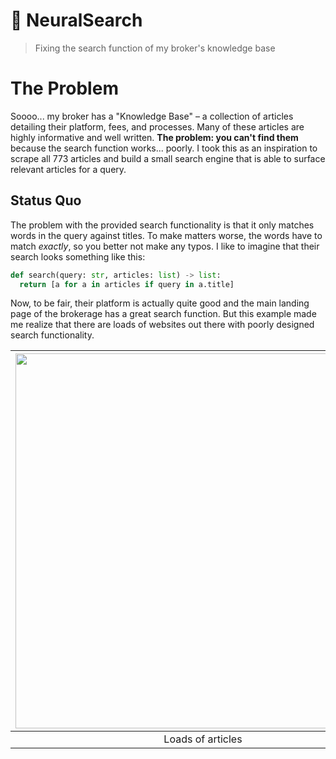 # 🧠 NeuralSearch
> Fixing the search function of my broker's knowledge base

# The Problem
Soooo... my broker has a "Knowledge Base" – a collection of articles detailing their platform, fees, and processes. Many of these articles are highly informative and well written. **The problem: you can't find them** because the search function works... poorly. I took this as an inspiration to scrape all 773 articles and build a small search engine that is able to surface relevant articles for a query.

## Status Quo
The problem with the provided search functionality is that it only matches words in the query against titles. To make matters worse, the words have to match *exactly*, so you better not make any typos. I like to imagine that their search looks something like this:

```python
def search(query: str, articles: list) -> list:
  return [a for a in articles if query in a.title]
```

Now, to be fair, their platform is actually quite good and the main landing page of the brokerage has a great search function. But this example made me realize that there are loads of websites out there with poorly designed search functionality.

| <img width=600 src="https://user-images.githubusercontent.com/58488209/159924491-ad7c0f54-82a3-4230-87af-1842c439bacf.png">| <img width=600 src="https://user-images.githubusercontent.com/58488209/159925114-8c631a50-4930-472a-9bd8-3f3f3885e441.png"> |
|:---:|:---:|
|Loads of articles|The search results for "inactivity fee"|

